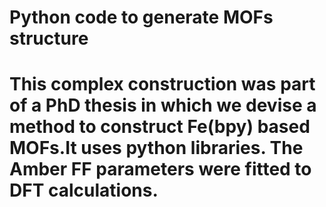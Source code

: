 # Python code to generate MOFs structure

# This complex construction was part of a PhD thesis in which we devise a method to construct Fe(bpy) based MOFs.It uses python libraries. The Amber FF parameters were fitted to DFT calculations. 
